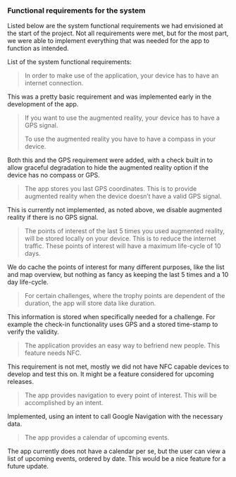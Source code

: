 ### Functional requirements for the system

Listed below are the system functional requirements we had envisioned at the start of the project. Not all requirements were met, but for the most part, we were able to implement everything that was needed for the app to function as intended.

List of the system functional requirements:

> In order to make use of the application, your device has to have an internet connection.

This was a pretty basic requirement and was implemented early in the development of the app.


> If you want to use the augmented reality, your device has to have a GPS signal.
> 
> To use the augmented reality you have to have a compass in your device.

Both this and the GPS requirement were added, with a check built in to allow graceful degradation to hide the augmented reality option if the device has no compass or GPS.

> The app stores you last GPS coordinates. This is to provide augmented reality when the device doesn’t have a valid GPS signal.

This is currently not implemented, as noted above, we disable augmented reality if there is no GPS signal.

> The points of interest of the last 5 times you used augmented reality, will be stored locally on your device. This is to reduce the internet traffic. These points of interest will have a maximum life-cycle of 10 days.

We do cache the points of interest for many different purposes, like the list and map overview, but nothing as fancy as keeping the last 5 times and a 10 day life-cycle.

> For certain challenges, where the trophy points are dependent of the duration, the app will store data like duration.

This information is stored when specifically needed for a challenge. For example the check-in functionality uses GPS and a stored time-stamp to verify the validity.

> The application provides an easy way to befriend new people. This feature needs NFC.

This requirement is not met, mostly we did not have NFC capable devices to develop and test this on. It might be a feature considered for upcoming releases.

> The app provides navigation to every point of interest. This will be accomplished by an intent.

Implemented, using an intent to call Google Navigation with the necessary data.

> The app provides a calendar of upcoming events.

The app currently does not have a calendar per se, but the user can view a list of upcoming events, ordered by date. This would be a nice feature for a future update.
